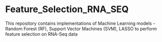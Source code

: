 # Feature_Selection_RNA_SEQ
This repository contains implementations of  Machine Learning models  - Random Forest (RF), Support Vector Machines (SVM), LASSO  to perform feature selection on RNA-Seq data
